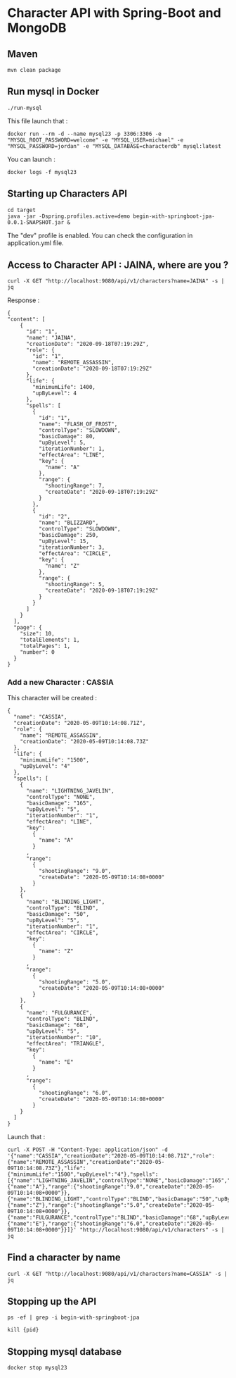 # Character API with Spring-Boot and MongoDB

## Maven

	mvn clean package

## Run mysql in Docker

	./run-mysql
	
This file launch that :

	docker run --rm -d --name mysql23 -p 3306:3306 -e "MYSQL_ROOT_PASSWORD=welcome" -e "MYSQL_USER=michael" -e "MYSQL_PASSWORD=jordan" -e "MYSQL_DATABASE=characterdb" mysql:latest
	
You can launch :
	
	docker logs -f mysql23
	
## Starting up Characters API

	cd target
	java -jar -Dspring.profiles.active=demo begin-with-springboot-jpa-0.0.1-SNAPSHOT.jar &
	
The "dev" profile is enabled. You can check the configuration in application.yml file.
	
## Access to Character API : JAINA, where are you ?

	curl -X GET "http://localhost:9080/api/v1/characters?name=JAINA" -s | jq
	
Response :

	{
	"content": [
	    {
	      "id": "1",
	      "name": "JAINA",
	      "creationDate": "2020-09-18T07:19:29Z",
	      "role": {
	        "id": "1",
	        "name": "REMOTE_ASSASSIN",
	        "creationDate": "2020-09-18T07:19:29Z"
	      },
	      "life": {
	        "minimumLife": 1400,
	        "upByLevel": 4
	      },
	      "spells": [
	        {
	          "id": "1",
	          "name": "FLASH_OF_FROST",
	          "controlType": "SLOWDOWN",
	          "basicDamage": 80,
	          "upByLevel": 5,
	          "iterationNumber": 1,
	          "effectArea": "LINE",
	          "key": {
	            "name": "A"
	          },
	          "range": {
	            "shootingRange": 7,
	            "createDate": "2020-09-18T07:19:29Z"
	          }
	        },
	        {
	          "id": "2",
	          "name": "BLIZZARD",
	          "controlType": "SLOWDOWN",
	          "basicDamage": 250,
	          "upByLevel": 15,
	          "iterationNumber": 3,
	          "effectArea": "CIRCLE",
	          "key": {
	            "name": "Z"
	          },
	          "range": {
	            "shootingRange": 5,
	            "createDate": "2020-09-18T07:19:29Z"
	          }
	        }
	      ]
	    }
	  ],
	  "page": {
	    "size": 10,
	    "totalElements": 1,
	    "totalPages": 1,
	    "number": 0
	  }
	}
	
### Add a new Character : CASSIA
	
This character will be created :

	{
	  "name": "CASSIA",
	  "creationDate": "2020-05-09T10:14:08.71Z",
	  "role": {
	    "name": "REMOTE_ASSASSIN",
	    "creationDate": "2020-05-09T10:14:08.73Z"
	  },
	  "life": {
	    "minimumLife": "1500",
	    "upByLevel": "4"
	  },
	  "spells": [
	    {
	      "name": "LIGHTNING_JAVELIN",
	      "controlType": "NONE",
	      "basicDamage": "165",
	      "upByLevel": "5",
	      "iterationNumber": "1",
	      "effectArea": "LINE",
	      "key":
	        {
	          "name": "A"
	        }
	      ,
	      "range": 
	        {
	          "shootingRange": "9.0",
	          "createDate": "2020-05-09T10:14:08+0000"
	        }
	    },
	    {
	      "name": "BLINDING_LIGHT",
	      "controlType": "BLIND",
	      "basicDamage": "50",
	      "upByLevel": "5",
	      "iterationNumber": "1",
	      "effectArea": "CIRCLE",
	      "key":
	        {
	          "name": "Z"
	        }
	      ,
	      "range":
	        {
	          "shootingRange": "5.0",
	          "createDate": "2020-05-09T10:14:08+0000"
	        }
	    },
	    {
	      "name": "FULGURANCE",
	      "controlType": "BLIND",
	      "basicDamage": "68",
	      "upByLevel": "5",
	      "iterationNumber": "10",
	      "effectArea": "TRIANGLE",
	      "key":
	        {
	          "name": "E"
	        }
	      ,
	      "range":
	        {
	          "shootingRange": "6.0",
	          "createDate": "2020-05-09T10:14:08+0000"
	        }
	    }
	  ]
	}
	
Launch that :

	curl -X POST -H "Content-Type: application/json" -d '{"name":"CASSIA","creationDate":"2020-05-09T10:14:08.71Z","role":{"name":"REMOTE_ASSASSIN","creationDate":"2020-05-09T10:14:08.73Z"},"life":{"minimumLife":"1500","upByLevel":"4"},"spells":[{"name":"LIGHTNING_JAVELIN","controlType":"NONE","basicDamage":"165","upByLevel":"5","iterationNumber":"1","effectArea":"LINE","key":{"name":"A"},"range":{"shootingRange":"9.0","createDate":"2020-05-09T10:14:08+0000"}},{"name":"BLINDING_LIGHT","controlType":"BLIND","basicDamage":"50","upByLevel":"5","iterationNumber":"1","effectArea":"CIRCLE","key":{"name":"Z"},"range":{"shootingRange":"5.0","createDate":"2020-05-09T10:14:08+0000"}},{"name":"FULGURANCE","controlType":"BLIND","basicDamage":"68","upByLevel":"5","iterationNumber":"10","effectArea":"TRIANGLE","key":{"name":"E"},"range":{"shootingRange":"6.0","createDate":"2020-05-09T10:14:08+0000"}}]}' "http://localhost:9080/api/v1/characters" -s | jq
	
## Find a character by name

	curl -X GET "http://localhost:9080/api/v1/characters?name=CASSIA" -s | jq
	
## Stopping up the API

	ps -ef | grep -i begin-with-springboot-jpa
	
	kill {pid}
	
## Stopping mysql database

	docker stop mysql23

	